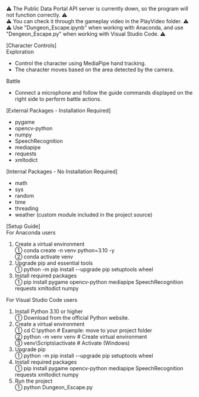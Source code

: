 ⚠ The Public Data Portal API server is currently down, so the program will not function correctly. ⚠  
⚠ You can check it through the gameplay video in the PlayVideo folder. ⚠  
⚠ Use "Dungeon_Escape.ipynb" when working with Anaconda, and use "Dengeon_Escape.py" when working with Visual Studio Code. ⚠  

[Character Controls]  
Exploration
 - Control the character using MediaPipe hand tracking.
 - The character moves based on the area detected by the camera.

Battle
 - Connect a microphone and follow the guide commands displayed on the right side to perform battle actions.

[External Packages - Installation Required]
 - pygame
 - opencv-python
 - numpy
 - SpeechRecognition
 - mediapipe
 - requests
 - xmltodict

[Internal Packages - No Installation Required]
 - math
 - sys
 - random
 - time
 - threading
 - weather (custom module included in the project source)

[Setup Guide]  
For Anaconda users
1. Create a virtual environment  
  ① conda create -n venv python=3.10 -y  
  ② conda activate venv  
3. Upgrade pip and essential tools  
  ① python -m pip install --upgrade pip setuptools wheel  
4. Install required packages  
  ① pip install pygame opencv-python mediapipe SpeechRecognition requests xmltodict numpy  

For Visual Studio Code users  
1. Install Python 3.10 or higher  
  ① Download from the official Python website.  
2. Create a virtual environment  
  ① cd C:\python   # Example: move to your project folder  
  ② python -m venv venv  # Create virtual environment  
  ③ venv\Scripts\activate  # Activate (Windows)  
3. Upgrade pip  
  ① python  -m pip install --upgrade pip setuptools wheel  
4. Install required packages  
  ① pip install pygame opencv-python mediapipe SpeechRecognition requests xmltodict numpy  
5. Run the project  
  ① python Dungeon_Escape.py
